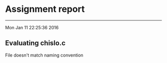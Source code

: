 # Assignment report
---
Mon Jan 11 22:25:36 2016

## Evaluating chislo.c

File doesn't match naming convention

